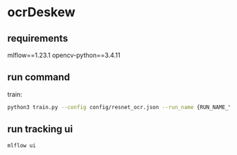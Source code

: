 # ocrDeskew

## requirements
mlflow==1.23.1
opencv-python==3.4.11


## run command
train:
```bash
python3 train.py --config config/resnet_ocr.json --run_name {RUN_NAME_YOU_WANT}
```

## run tracking ui
```bash
mlflow ui
```